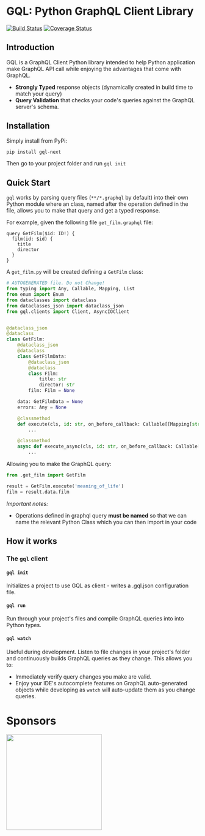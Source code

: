 # GQL: Python GraphQL Client Library

[![Build Status](https://travis-ci.org/ekampf/gql-nesxt.svg?branch=master)](https://travis-ci.org/ekampf/gql-next)
[![Coverage Status](https://coveralls.io/repos/github/ekampf/gql/badge.svg?branch=master)](https://coveralls.io/github/ekampf/gql?branch=master)

## Introduction

GQL is a GraphQL Client Python library intended to help Python application make GraphQL
API call while enjoying the advantages that come with GraphQL.

- **Strongly Typed** response objects (dynamically created in build time to match your query)
- **Query Validation** that checks your code's queries against the GraphQL server's schema.

## Installation

Simply install from PyPi:

```bash
pip install gql-next
```

Then go to your project folder and run `gql init`

## Quick Start

`gql` works by parsing query files (`**/*.graphql` by default) into their own Python module where
an class, named after the operation defined in the file, allows you to make that query and get a typed
response.

For example, given the following file `get_film.graphql` file:
```
query GetFilm($id: ID!) {
  film(id: $id) {
    title
    director
  }
}
```

A `get_film.py` will be created defining a `GetFilm` class:

```python
# AUTOGENERATED file. Do not Change!
from typing import Any, Callable, Mapping, List
from enum import Enum
from dataclasses import dataclass
from dataclasses_json import dataclass_json
from gql.clients import Client, AsyncIOClient


@dataclass_json
@dataclass
class GetFilm:
    @dataclass_json
    @dataclass
    class GetFilmData:
        @dataclass_json
        @dataclass
        class Film:
            title: str
            director: str
        film: Film = None

    data: GetFilmData = None
    errors: Any = None

    @classmethod
    def execute(cls, id: str, on_before_callback: Callable[[Mapping[str, str], Mapping[str, str]], None] = None) -> GetFilm:
        ...

    @classmethod
    async def execute_async(cls, id: str, on_before_callback: Callable[[Mapping[str, str], Mapping[str, str]], None] = None) -> GetFilm:
        ...
```

Allowing you to make the GraphQL query:

```python
from .get_film import GetFilm

result = GetFilm.execute('meaning_of_life')
film = result.data.film
```

*Important notes:*
* Operations defined in graphql query __must be named__ so that we can name the relevant Python Class which you can then import in your code


## How it works


### The `gql` client

#### `gql init`
Initializes a project to use GQL as client - writes a .gql.json configuration file.

#### `gql run`

Run through your project's files and compile GraphQL queries into into Python types.

#### `gql watch`

Useful during development. Listen to file changes in your project's folder and continuously
builds GraphQL queries as they change.
This allows you to:
* Immediately verify query changes you make are valid.
* Enjoy your IDE's autocomplete features on GraphQL auto-generated objects while developing
as `watch` will auto-update them as you change queries.


# Sponsors

<a href="https://ebates.com"><img src="https://opensource.ebates.com/static/images/ebates-rakuten.svg" width="250"></a>
